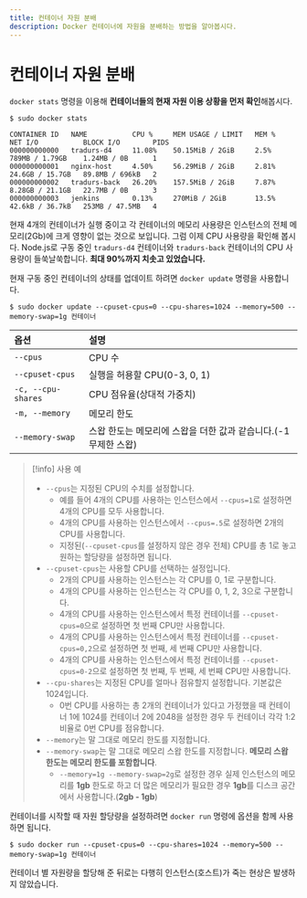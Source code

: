 ```yaml
---
title: 컨테이너 자원 분배
description: Docker 컨테이너에 자원을 분배하는 방법을 알아봅시다.
---
```


# 컨테이너 자원 분배
`docker stats` 명령을 이용해 **컨테이너들의 현재 자원 이용 상황을 먼저 확인**해봅시다.
```Shell
$ sudo docker stats
```
```Shell
CONTAINER ID   NAME           CPU %     MEM USAGE / LIMIT   MEM %   NET I/O           BLOCK I/O        PIDS
000000000000   tradurs-d4     11.08%    50.15MiB / 2GiB     2.5%    789MB / 1.79GB    1.24MB / 0B      1
000000000001   nginx-host     4.50%     56.29MiB / 2GiB     2.81%   24.6GB / 15.7GB   89.8MB / 696kB   2
000000000002   tradurs-back   26.20%    157.5MiB / 2GiB     7.87%   8.28GB / 21.1GB   22.7MB / 0B      3
000000000003   jenkins        0.13%     270MiB / 2GiB       13.5%   42.6kB / 36.7kB   253MB / 47.5MB   4
```

현재 4개의 컨테이너가 실행 중이고 각 컨테이너의 메모리 사용량은 인스턴스의 전체 메모리(2Gb)에 크게 영향이 없는 것으로 보입니다. 그럼 이제 CPU 사용량을 확인해 봅시다. Node.js로 구동 중인 `tradurs-d4` 컨테이너와 `tradurs-back` 컨테이너의 CPU 사용량이 들쑥날쑥합니다. **최대 90%까지 치솟고 있었습니다.**

현재 구동 중인 컨테이너의 상태를 업데이트 하려면 `docker update` 명령을 사용합니다.
```Shell
$ sudo docker update --cpuset-cpus=0 --cpu-shares=1024 --memory=500 --memory-swap=1g 컨테이너
```
|옵션|설명|
|:-|:-|
|`--cpus`|CPU 수|
|`--cpuset-cpus`|실행을 허용할 CPU(0-3, 0, 1)|
|`-c, --cpu-shares`|CPU 점유율(상대적 가중치)|
|`-m, --memory`|메모리 한도|
|`--memory-swap`|스왑 한도는 메모리에 스왑을 더한 값과 같습니다.(-1 무제한 스왑)|

> [!info] 사용 예
>- `--cpus`는 지정된 CPU의 수치를 설정합니다.
>    - 예를 들어 4개의 CPU를 사용하는 인스턴스에서 `--cpus=1`로 설정하면 4개의 CPU를 모두 사용합니다.
>    - 4개의 CPU를 사용하는 인스턴스에서 `--cpus=.5`로 설정하면 2개의 CPU를 사용합니다.
>    - 지정된(`--cpuset-cpus`를 설정하지 않은 경우 전체) CPU를 총 1로 놓고 원하는 할당량을 설정하면 됩니다.
>- `--cpuset-cpus`는 사용할 CPU를 선택하는 설정입니다.
>    - 2개의 CPU를 사용하는 인스턴스는 각 CPU를 0, 1로 구분합니다.
>    - 4개의 CPU를 사용하는 인스턴스는 각 CPU를 0, 1, 2, 3으로 구분합니다.
>    - 4개의 CPU를 사용하는 인스턴스에서 특정 컨테이너를 `--cpuset-cpus=0`으로 설정하면 첫 번째 CPU만 사용합니다.
>    - 4개의 CPU를 사용하는 인스턴스에서 특정 컨테이너를 `--cpuset-cpus=0,2`으로 설정하면 첫 번째, 세 번째 CPU만 사용합니다.
>    - 4개의 CPU를 사용하는 인스턴스에서 특정 컨테이너를 `--cpuset-cpus=0-2`으로 설정하면 첫 번째, 두 번째, 세 번째 CPU만 사용합니다.
>- `--cpu-shares`는 지정된 CPU를 얼마나 점유할지 설정합니다. 기본값은 1024입니다.
>    - 0번 CPU를 사용하는 총 2개의 컨테이너가 있다고 가정했을 때 컨테이너 1에 1024를 컨테이너 2에 2048을 설정한 경우 두 컨테이너 각각 1:2 비율로 0번 CPU를 점유합니다.
>- `--memory`는 말 그대로 메모리 한도를 지정합니다.
>- `--memory-swap`는 말 그대로 메모리 스왑 한도를 지정합니다. **메모리 스왑 한도는 메모리 한도를 포함합니다**.
>    - `--memory=1g --memory-swap=2g`로 설정한 경우 실제 인스턴스의 메모리를 **1gb** 한도로 하고 더 많은 메모리가 필요한 경우 **1gb**를 디스크 공간에서 사용합니다.(**2gb - 1gb**)

컨테이너를 시작할 때 자원 할당량을 설정하려면 `docker run` 명령에 옵션을 함께 사용하면 됩니다.
```Shell
$ sudo docker run --cpuset-cpus=0 --cpu-shares=1024 --memory=500 --memory-swap=1g 컨테이너
```

컨테이너 별 자원량을 할당해 준 뒤로는 다행히 인스턴스(호스트)가 죽는 현상은 발생하지 않았습니다.
